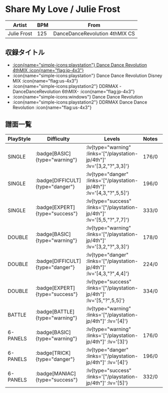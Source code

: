 # Share My Love / Julie Frost

|Artist|BPM|From|
|------|---|----|
|Julie Frost|125|DanceDanceRevolution 4thMIX CS|

## 収録タイトル

- [ :icon{name="simple-icons:playstation"} Dance Dance Revolution 4thMIX :icon{name="flag:jp-4x3"} ](/playstation-jp/4th)
- :icon{name="simple-icons:playstation"} Dance Dance Revolution Disney MIX :icon{name="flag:us-4x3"}
- :icon{name="simple-icons:playstation2"} DDRMAX -DanceDanceRevolution 6thMIX- :icon{name="flag:jp-4x3"}
- :icon{name="simple-icons:windows"} Dance Dance Revolution
- :icon{name="simple-icons:playstation2"} DDRMAX Dance Dance Revolution :icon{name="flag:us-4x3"}

## 譜面一覧

|PlayStyle|Difficulty|Levels|Notes|Movie|
|---------|----------|------|-----|-----|
|SINGLE| :badge[BASIC]{type="warning"} | :lv{type="warning" :links='["/playstation-jp/4th"]' :lv='[3,2,"?",3,3]'} |176/0||
|SINGLE| :badge[DIFFICULT]{type="danger"} | :lv{type="danger" :links='["/playstation-jp/4th"]' :lv='[4,3,"?",5,5]'} |196/0||
|SINGLE| :badge[EXPERT]{type="success"} | :lv{type="success" :links='["/playstation-jp/4th"]' :lv='[5,5,"?",7,7]'} |333/0||
|DOUBLE| :badge[BASIC]{type="warning"} | :lv{type="warning" :links='["/playstation-jp/4th"]' :lv='[3,2,"?",3,3]'} |178/0||
|DOUBLE| :badge[DIFFICULT]{type="danger"} | :lv{type="danger" :links='["/playstation-jp/4th"]' :lv='[4,3,"?",4,4]'} |224/0||
|DOUBLE| :badge[EXPERT]{type="success"} | :lv{type="success" :links='["/playstation-jp/4th"]' :lv='[5,"?",5,5]'} |334/0||
|BATTLE| :badge[BATTLE]{type="warning"} | :lv{type="warning" :links='["/playstation-jp/4th"]' :lv='[4]'} |||
|6-PANELS| :badge[BASIC]{type="warning"} | :lv{type="warning" :links='["/playstation-jp/4th"]' :lv='[3]'} |176/0||
|6-PANELS| :badge[TRICK]{type="danger"} | :lv{type="danger" :links='["/playstation-jp/4th"]' :lv='[4]'} |196/0||
|6-PANELS| :badge[MANIAC]{type="success"} | :lv{type="success" :links='["/playstation-jp/4th"]' :lv='[5]'} |332/0||
